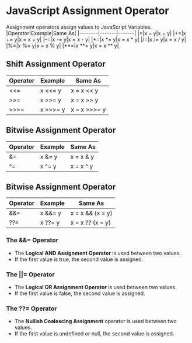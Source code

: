 # JavaScript Assignment Operator
Assignment operators assign values to JavaScript Variables.
|Operator|Example|Same As|
|--------|-------|-------|
|=|x = y|x = y|
|+=|x += y|x = x + y|
|-=|x -= y|x = x - y|
|*=|x *= y|x = x * y|
|/=|x /= y|x = x / y|
|%=|x %= y|x = x % y|
|**=|x **= y|x = x ** y|

## Shift Assignment Operator
|Operator|Example|Same As|
|--------|-------|-------|
|<<=|x <<= y|x = x << y|
|>>=|x >>= y|x = x >> y|
|>>>=|x >>>= y|x = x >>>= y|

## Bitwise Assignment Operator
|Operator|Example|Same As|
|--------|-------|-------|
|&=|x &= y|x = x & y|
|^=|x ^= y|x = x ^ y|

## Bitwise Assignment Operator
|Operator|Example|Same As|
|--------|-------|-------|
|&&=|x &&= y|x = x && (x = y)|
|??=|x ??= y|x = x ?? (x = y)|

### The &&= Operator
* The **Logical AND Assignment Operator** is used between two values.
* If the first value is true, the second value is assigned.
### The ||= Operator
* The **Logical OR Assignment Operator** is used between two values.
* If the first value is false, the second value is assigned.
### The ??= Operator
* The **Nullish Coalescing Assignment** operator is used between two values.
* If the first value is undefined or null, the second value is assigned.